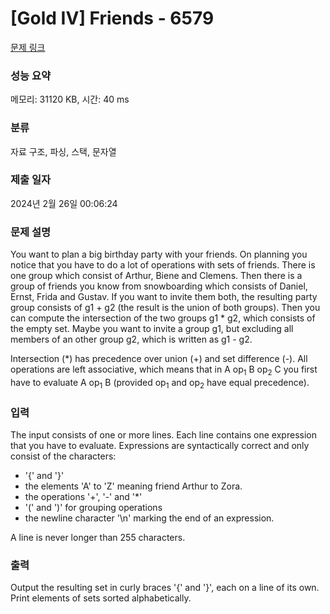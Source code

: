 # [Gold IV] Friends - 6579 

[문제 링크](https://www.acmicpc.net/problem/6579) 

### 성능 요약

메모리: 31120 KB, 시간: 40 ms

### 분류

자료 구조, 파싱, 스택, 문자열

### 제출 일자

2024년 2월 26일 00:06:24

### 문제 설명

<p>You want to plan a big birthday party with your friends. On planning you notice that you have to do a lot of operations with sets of friends. There is one group which consist of Arthur, Biene and Clemens. Then there is a group of friends you know from snowboarding which consists of Daniel, Ernst, Frida and Gustav. If you want to invite them both, the resulting party group consists of g1 + g2 (the result is the union of both groups). Then you can compute the intersection of the two groups g1 * g2, which consists of the empty set. Maybe you want to invite a group g1, but excluding all members of an other group g2, which is written as g1 - g2.</p>

<p>Intersection (*) has precedence over union (+) and set difference (-). All operations are left associative, which means that in A op<sub>1</sub> B op<sub>2</sub> C you first have to evaluate A op<sub>1</sub> B (provided op<sub>1</sub> and op<sub>2</sub> have equal precedence).</p>

### 입력 

 <p>The input consists of one or more lines. Each line contains one expression that you have to evaluate. Expressions are syntactically correct and only consist of the characters:</p>

<ul>
	<li>'{' and '}'</li>
	<li>the elements 'A' to 'Z' meaning friend Arthur to Zora.</li>
	<li>the operations '+', '-' and '*'</li>
	<li>'(' and ')' for grouping operations</li>
	<li>the newline character '\n' marking the end of an expression.</li>
</ul>

<p>A line is never longer than 255 characters.</p>

### 출력 

 <p>Output the resulting set in curly braces '{' and '}', each on a line of its own. Print elements of sets sorted alphabetically.</p>

